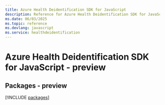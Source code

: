 ```yaml
---
title: Azure Health Deidentification SDK for JavaScript
description: Reference for Azure Health Deidentification SDK for JavaScript
ms.date: 06/03/2025
ms.topic: reference
ms.devlang: javascript
ms.service: healthdeidentification
---
```

# Azure Health Deidentification SDK for JavaScript - preview
## Packages - preview
[!INCLUDE [packages](health-deidentification-index.md)]